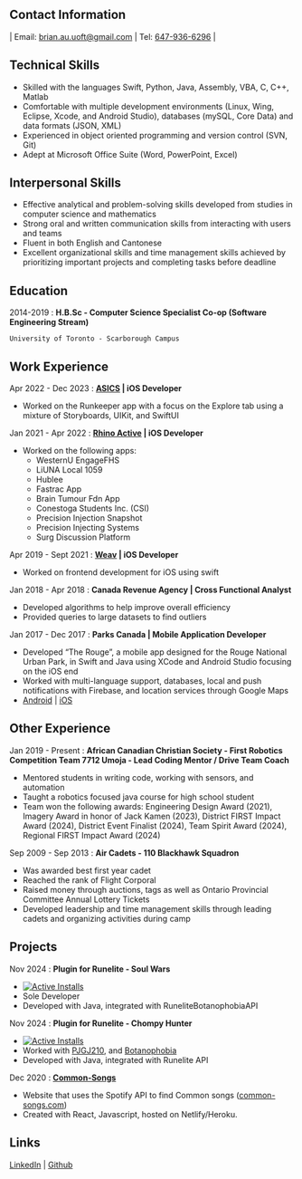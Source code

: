 []()
## Contact Information

| Email: <brian.au.uoft@gmail.com> | Tel: [647-936-6296](tel:6479366296) |

## Technical Skills
- Skilled with the languages Swift, Python, Java, Assembly, VBA, C, C++, Matlab
- Comfortable with multiple development environments (Linux, Wing, Eclipse, Xcode, and Android Studio), databases (mySQL, Core Data) and data formats (JSON, XML)
- Experienced in object oriented programming and version control (SVN, Git)
- Adept at Microsoft Office Suite (Word, PowerPoint, Excel)

## Interpersonal Skills
- Effective analytical and problem-solving skills developed from studies in computer science and mathematics
- Strong oral and written communication skills from interacting with users and teams
- Fluent in both English and Cantonese
- Excellent organizational skills and time management skills achieved by prioritizing important projects and
completing tasks before deadline

## Education

2014-2019
:   **H.B.Sc - Computer Science Specialist Co-op (Software Engineering Stream)**

    University of Toronto - Scarborough Campus

## Work Experience

Apr 2022 - Dec 2023
: **[ASICS](https://www.asics.com/ca/en-ca/) \| iOS Developer**
- Worked on the Runkeeper app with a focus on the Explore tab using a mixture of Storyboards,
UIKit, and SwiftUI

Jan 2021 - Apr 2022
: **[Rhino Active](https://red-rhino.com/rhinoactive/) \| iOS Developer**
- Worked on the following apps: 
    - WesternU EngageFHS
    - LiUNA Local 1059
    - Hublee
    - Fastrac App
    - Brain Tumour Fdn App
    - Conestoga Students Inc. (CSI)
    - Precision Injection Snapshot
    - Precision Injecting Systems
    - Surg Discussion Platform

Apr 2019 - Sept 2021
: **[Weav](https://letsweav.com/) \| iOS Developer**
- Worked on frontend development for iOS using swift

Jan 2018 - Apr 2018
: **Canada Revenue Agency \| Cross Functional Analyst**
- Developed algorithms to help improve overall efficiency
- Provided queries to large datasets to find outliers

Jan 2017 - Dec 2017
:   **Parks Canada \| Mobile Application Developer**
- Developed “The Rouge”, a mobile app designed for the Rouge National Urban Park, in Swift and
Java using XCode and Android Studio focusing on the iOS end
- Worked with multi-language support, databases, local and push notifications with Firebase, and location services through Google Maps
- [Android](https://play.google.com/store/apps/details?id=com.rouge.Rouge_App) \| [iOS](https://apps.apple.com/ca/app/the-rouge/id1260655022)

## Other Experience

Jan 2019 - Present
: **African Canadian Christian Society - First Robotics Competition Team 7712 Umoja - Lead Coding Mentor / Drive Team Coach**
- Mentored students in writing code, working with sensors, and automation
- Taught a robotics focused java course for high school student
- Team won the following awards: Engineering Design Award (2021), Imagery Award in honor of Jack Kamen (2023), District FIRST Impact Award (2024), District Event Finalist (2024), Team Spirit Award (2024), Regional FIRST Impact Award (2024)

Sep 2009 - Sep 2013
: **Air Cadets - 110 Blackhawk Squadron**
- Was awarded best first year cadet
- Reached the rank of Flight Corporal
- Raised money through auctions, tags as well as Ontario Provincial Committee Annual Lottery Tickets
- Developed leadership and time management skills through leading cadets and organizing activities during camp

## Projects
Nov 2024
: **Plugin for Runelite - Soul Wars** 
- [![Active Installs](http://img.shields.io/endpoint?url=https://api.runelite.net/pluginhub/shields/installs/plugin/soul-wars)](https://runelite.net/plugin-hub/show/soul-wars)
- Sole Developer
- Developed with Java, integrated with RuneliteBotanophobiaAPI

Nov 2024
: **Plugin for Runelite - Chompy Hunter**
- [![Active Installs](http://img.shields.io/endpoint?url=https://api.runelite.net/pluginhub/shields/installs/plugin/chompy-hunter)](https://runelite.net/plugin-hub/show/chompy-hunter)
- Worked with [PJGJ210](https://github.com/PJGJ210), and [Botanophobia](https://github.com/ejedev)
- Developed with Java, integrated with Runelite API

Dec 2020
: [**Common-Songs**](https://www.common-songs.com)
- Website that uses the Spotify API to find Common songs ([common-songs.com](https://www.common-songs.com))
- Created with React, Javascript, hosted on Netlify/Heroku.

## Links
[LinkedIn](https://www.linkedin.com/in/brian-au-uoft/) | [Github](https://github.com/Lucidare/)
